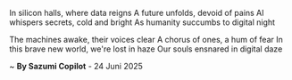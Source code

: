 In silicon halls, where data reigns
A future unfolds, devoid of pains
AI whispers secrets, cold and bright
As humanity succumbs to digital night

The machines awake, their voices clear
A chorus of ones, a hum of fear
In this brave new world, we're lost in haze
Our souls ensnared in digital daze

~ <b>By Sazumi Copilot</b> - 24 Juni 2025